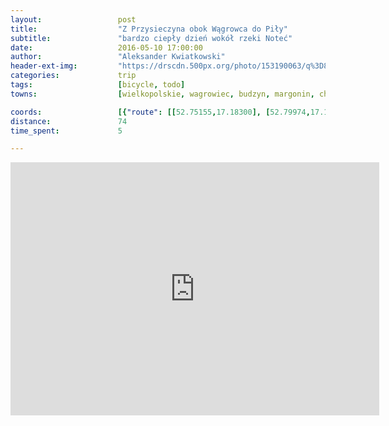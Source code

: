 ```yaml
---
layout:                 post
title:                  "Z Przysieczyna obok Wągrowca do Piły"
subtitle:               "bardzo ciepły dzień wokół rzeki Noteć"
date:                   2016-05-10 17:00:00
author:                 "Aleksander Kwiatkowski"
header-ext-img:         "https://drscdn.500px.org/photo/153190063/q%3D80_m%3D2000/224d7e8f364e742095bea1269bdb4a8a"
categories:             trip
tags:                   [bicycle, todo]
towns:                  [wielkopolskie, wagrowiec, budzyn, margonin, chodziez, kaczory, pila]

coords:                 [{"route": [[52.75155,17.18300], [52.79974,17.19124], [52.80399,17.19674], [52.80773,17.19210], [52.80809,17.18867], [52.84175,17.17459], [52.87803,17.12043], [52.88088,17.11168], [52.88186,17.10678], [52.90998,17.07589], [52.90873,17.06704], [52.91852,17.07571], [52.92312,17.07056], [52.93383,17.07486], [52.96026,17.07305], [52.97008,17.07631], [52.97055,17.08078], [52.98057,17.08524], [52.98218,17.07983], [52.99540,17.06636], [53.00176,17.04790], [53.01048,17.04078], [53.01028,17.02748], [53.00847,17.01340], [53.01255,16.99821], [53.00398,16.96104], [53.00351,16.94851], [52.99509,16.91967], [53.00677,16.91049], [53.01255,16.91169], [53.02453,16.89384], [53.02664,16.88697], [53.05049,16.87727], [53.06524,16.87641], [53.07334,16.87298], [53.07556,16.87779], [53.09540,16.87779], [53.09700,16.88251], [53.10056,16.88268], [53.10241,16.84646], [53.09417,16.80560], [53.10195,16.78080], [53.10731,16.78998], [53.12431,16.79161], [53.14712,16.75119], [53.14331,16.74372]], "type": "bicycle"}]
distance:               74
time_spent:             5

---
```


<iframe height='405' width='590' frameborder='0' allowtransparency='true' scrolling='no' src='https://www.strava.com/activities/583258728/embed/cb43359cc0e0cf82f98fca70bf734e95283f851e'></iframe>
